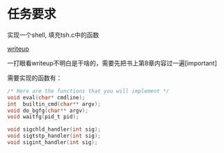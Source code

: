 # 任务要求
实现一个shell, 填充tsh.c中的函数

[writeup](http://csapp.cs.cmu.edu/3e/shlab.pdf)

一打眼看writeup不明白是干啥的，需要先把书上第8章内容过一遍[important]

需要实现的函数有：
```c
/* Here are the functions that you will implement */
void eval(char* cmdline);
int  builtin_cmd(char** argv);
void do_bgfg(char** argv);
void waitfg(pid_t pid);

void sigchld_handler(int sig);
void sigtstp_handler(int sig);
void sigint_handler(int sig);
```